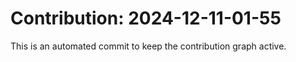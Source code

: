 # Contribution: 2024-12-11-01-55
This is an automated commit to keep the contribution graph active.
